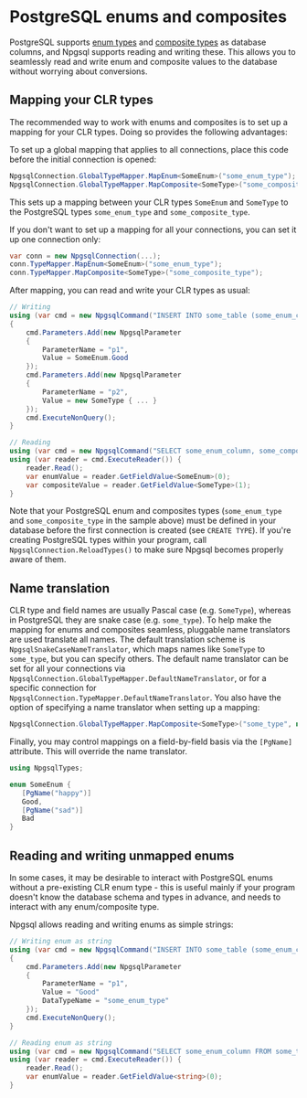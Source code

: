# PostgreSQL enums and composites

PostgreSQL supports [enum types](http://www.postgresql.org/docs/current/static/datatype-enum.html) and [composite types](http://www.postgresql.org/docs/current/static/rowtypes.html) as database columns, and Npgsql supports reading and writing these. This allows you to seamlessly read and write enum and composite values to the database without worrying about conversions.

## Mapping your CLR types

The recommended way to work with enums and composites is to set up a mapping for your CLR types. Doing so provides the following advantages:

To set up a global mapping that applies to all connections, place this code before the initial connection is opened:

```c#
NpgsqlConnection.GlobalTypeMapper.MapEnum<SomeEnum>("some_enum_type");
NpgsqlConnection.GlobalTypeMapper.MapComposite<SomeType>("some_composite_type");
```

This sets up a mapping between your CLR types `SomeEnum` and `SomeType` to the PostgreSQL types `some_enum_type` and `some_composite_type`.

If you don't want to set up a mapping for all your connections, you can set it up one connection only:

```c#
var conn = new NpgsqlConnection(...);
conn.TypeMapper.MapEnum<SomeEnum>("some_enum_type");
conn.TypeMapper.MapComposite<SomeType>("some_composite_type");
```

After mapping, you can read and write your CLR types as usual:

```c#
// Writing
using (var cmd = new NpgsqlCommand("INSERT INTO some_table (some_enum_column, some_composite_column) VALUES (@p1, @p2)", conn))
{
    cmd.Parameters.Add(new NpgsqlParameter
    {
        ParameterName = "p1",
        Value = SomeEnum.Good
    });
    cmd.Parameters.Add(new NpgsqlParameter
    {
        ParameterName = "p2",
        Value = new SomeType { ... }
    });
    cmd.ExecuteNonQuery();
}

// Reading
using (var cmd = new NpgsqlCommand("SELECT some_enum_column, some_composite_column FROM some_table", conn))
using (var reader = cmd.ExecuteReader()) {
    reader.Read();
    var enumValue = reader.GetFieldValue<SomeEnum>(0);
    var compositeValue = reader.GetFieldValue<SomeType>(1);
}
```

Note that your PostgreSQL enum and composites types (`some_enum_type` and `some_composite_type` in the sample above) must be defined in your database before the first connection is created (see `CREATE TYPE`). If you're creating PostgreSQL types within your program, call `NpgsqlConnection.ReloadTypes()` to make sure Npgsql becomes properly aware of them.

## Name translation

CLR type and field names are usually Pascal case (e.g. `SomeType`), whereas in PostgreSQL they are snake case (e.g. `some_type`). To help make the mapping for enums and composites seamless, pluggable name translators are used translate all names. The default translation scheme is `NpgsqlSnakeCaseNameTranslator`, which maps names like `SomeType` to `some_type`, but you can specify others. The default name translator can be set for all your connections via `NpgsqlConnection.GlobalTypeMapper.DefaultNameTranslator`, or for a specific connection for `NpgsqlConnection.TypeMapper.DefaultNameTranslator`. You also have the option of specifying a name translator when setting up a mapping:

```c#
NpgsqlConnection.GlobalTypeMapper.MapComposite<SomeType>("some_type", new NpgsqlNullNameTranslator());
```

Finally, you may control mappings on a field-by-field basis via the `[PgName]` attribute. This will override the name translator.

```c#
using NpgsqlTypes;

enum SomeEnum {
   [PgName("happy")]
   Good,
   [PgName("sad")]
   Bad
}
```

## Reading and writing unmapped enums

In some cases, it may be desirable to interact with PostgreSQL enums without a pre-existing CLR enum type - this is useful mainly if your program doesn't know the database schema and types in advance, and needs to interact with any enum/composite type.

Npgsql allows reading and writing enums as simple strings:

```c#
// Writing enum as string
using (var cmd = new NpgsqlCommand("INSERT INTO some_table (some_enum_column) VALUES (@p1)", conn))
{
    cmd.Parameters.Add(new NpgsqlParameter
    {
        ParameterName = "p1",
        Value = "Good"
        DataTypeName = "some_enum_type"
    });
    cmd.ExecuteNonQuery();
}

// Reading enum as string
using (var cmd = new NpgsqlCommand("SELECT some_enum_column FROM some_table", conn))
using (var reader = cmd.ExecuteReader()) {
    reader.Read();
    var enumValue = reader.GetFieldValue<string>(0);
}
```
